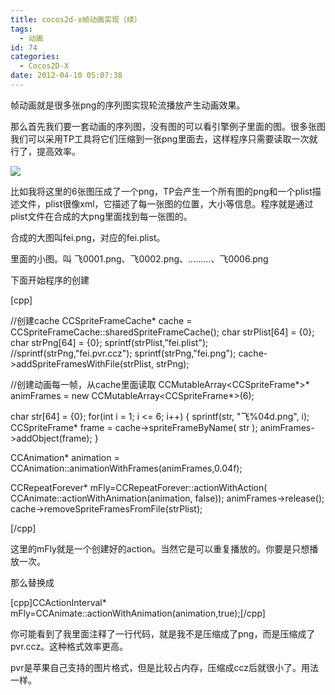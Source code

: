 ```yaml
---
title: cocos2d-x帧动画实现（续）
tags:
  - 动画
id: 74
categories:
  - Cocos2D-X
date: 2012-04-10 05:07:38
---
```


帧动画就是很多张png的序列图实现轮流播放产生动画效果。

那么首先我们要一套动画的序列图，没有图的可以看引擎例子里面的图。很多张图我们可以采用TP工具将它们压缩到一张png里面去，这样程序只需要读取一次就行了，提高效率。

![](http://hi.csdn.net/attachment/201111/3/0_132032178337K4.gif)

比如我将这里的6张图压成了一个png，TP会产生一个所有图的png和一个plist描述文件，plist很像xml，它描述了每一张图的位置，大小等信息。程序就是通过plist文件在合成的大png里面找到每一张图的。

合成的大图叫fei.png，对应的fei.plist。

里面的小图。叫 飞0001.png、飞0002.png、.........、飞0006.png

下面开始程序的创建

[cpp]

//创建cache
 CCSpriteFrameCache* cache = CCSpriteFrameCache::sharedSpriteFrameCache();
 char strPlist[64] = {0};
 char strPng[64] = {0};
 sprintf(strPlist,&quot;fei.plist&quot;);
 //sprintf(strPng,&quot;fei.pvr.ccz&quot;);
 sprintf(strPng,&quot;fei.png&quot;);
 cache-&gt;addSpriteFramesWithFile(strPlist, strPng);

 //创建动画每一帧，从cache里面读取
 CCMutableArray&lt;CCSpriteFrame*&gt;* animFrames = new CCMutableArray&lt;CCSpriteFrame*&gt;(6);

 char str[64] = {0};
 for(int i = 1; i &lt;= 6; i++)
 {
 sprintf(str, &quot;飞%04d.png&quot;, i);
 CCSpriteFrame* frame = cache-&gt;spriteFrameByName( str );
 animFrames-&gt;addObject(frame);
 }

 CCAnimation* animation = CCAnimation::animationWithFrames(animFrames,0.04f);

 CCRepeatForever* mFly=CCRepeatForever::actionWithAction( CCAnimate::actionWithAnimation(animation, false));
 animFrames-&gt;release();
 cache-&gt;removeSpriteFramesFromFile(strPlist);

[/cpp]

这里的mFly就是一个创建好的action。当然它是可以重复播放的。你要是只想播放一次。

那么替换成

[cpp]CCActionInterval* mFly=CCAnimate::actionWithAnimation(animation,true);[/cpp]

你可能看到了我里面注释了一行代码，就是我不是压缩成了png，而是压缩成了pvr.ccz。这种格式效率更高。

pvr是苹果自己支持的图片格式，但是比较占内存，压缩成ccz后就很小了。用法一样。